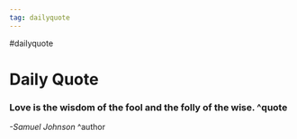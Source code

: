 ```yaml
---
tag: dailyquote
---
```


#dailyquote

# Daily Quote

### Love is the wisdom of the fool and the folly of the wise. ^quote
*-Samuel Johnson* ^author
